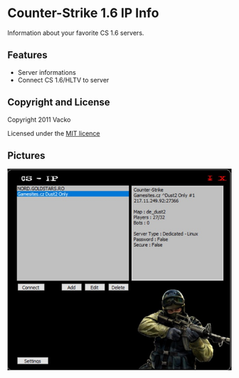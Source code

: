 # Counter-Strike 1.6 IP Info

Information about your favorite CS 1.6 servers.

## Features
- Server informations
- Connect CS 1.6/HLTV to server

## Copyright and License

Copyright 2011 Vacko

Licensed under the [MIT licence](LICENSE)

## Pictures

<img src="cs1.6-ip-info.jpg" />